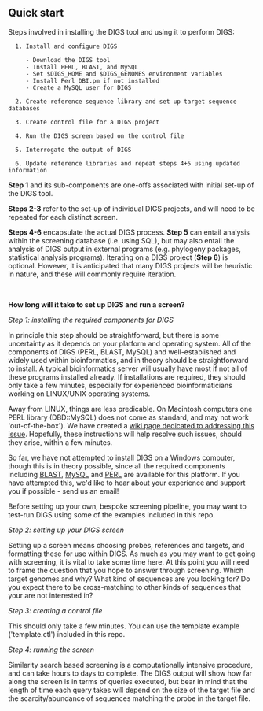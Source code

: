 ## Quick start

Steps involved in installing the DIGS tool and using it to perform DIGS:

```
  1. Install and configure DIGS 

     - Download the DIGS tool
     - Install PERL, BLAST, and MySQL
     - Set $DIGS_HOME and $DIGS_GENOMES environment variables
     - Install Perl DBI.pm if not installed
     - Create a MySQL user for DIGS

  2. Create reference sequence library and set up target sequence databases

  3. Create control file for a DIGS project

  4. Run the DIGS screen based on the control file

  5. Interrogate the output of DIGS 

  6. Update reference libraries and repeat steps 4+5 using updated information 

```


**Step 1** and its sub-components are one-offs associated with initial set-up of the DIGS tool. 

**Steps 2-3** refer to the set-up of individual DIGS projects, and will need to be repeated for each distinct screen.

**Steps 4-6** encapsulate the actual DIGS process. **Step 5** can entail analysis within the screening database (i.e. using SQL), but may also entail the analysis of DIGS output in external programs (e.g. phylogeny packages, statistical analysis programs). Iterating on a DIGS project (**Step 6**) is optional. However, it is anticipated that many DIGS projects will be heuristic in nature, and these will commonly require iteration.

&nbsp;

**How long will it take to set up DIGS and run a screen?**

*Step 1: installing the required components for DIGS*

In principle this step should be straightforward, but there is some uncertainty as it depends on your platform and operating system. All of the components of DIGS (PERL, BLAST, MySQL) and well-established and widely used within bioinformatics, and in theory should be straightforward to install. A typical bioinformatics server will usually have most if not all of these programs installed already. If installations are required, they should only take a few minutes, especially for experienced bioinformaticians working on LINUX/UNIX operating systems.

Away from LINUX, things are less predicable. On Macintosh computers one PERL library (DBD::MySQL) does not come as standard, and may not work 'out-of-the-box'). We have created a [wiki page dedicated to addressing this issue](https://github.com/giffordlabcvr/DIGS-tool/wiki/Installing-the-DIGS-tool-on-your-mac). Hopefully, these instructions will help resolve such issues, should they arise, within a few minutes.

So far, we have not attempted to install DIGS on a Windows computer, though this is in theory possible, since all the required components including [BLAST](http://www.ncbi.nlm.nih.gov/books/NBK52637/), [MySQL](https://www.mysql.com/why-mysql/windows/) and [PERL](http://learn.perl.org/installing/windows.html) are available for this platform. If you have attempted this, we'd like to hear about your experience and support you if possible - send us an email!

Before setting up your own, bespoke screening pipeline, you may want to test-run DIGS using some of the examples included in this repo.

*Step 2: setting up your DIGS screen*

Setting up a screen means choosing probes, references and targets, and formatting these for use within DIGS. As much as you may want to get going with screening, it is vital to take some time here. At this point you will need to frame the question that you hope to answer through screening. Which target genomes and why? What kind of sequences are you looking for? Do you expect there to be cross-matching to other kinds of sequences that your are not interested in? 

*Step 3: creating a control file*

This should only take a few minutes. You can use the template example ('template.ctl') included in this repo.

*Step 4: running the screen*

Similarity search based screening is a computationally intensive procedure, and can take hours to days to complete. The DIGS output will show how far along the screen is in terms of queries executed, but bear in mind that the length of time each query takes will depend on the size of the target file and the scarcity/abundance of sequences matching the probe in the target file. 

